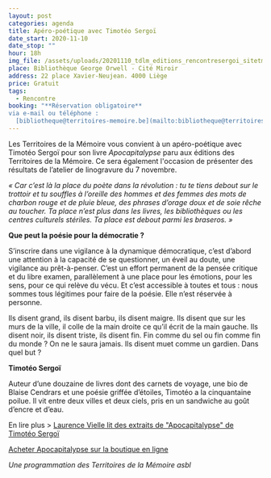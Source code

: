 ```yaml
---
layout: post
categories: agenda
title: Apéro-poétique avec Timotéo Sergoï
date_start: 2020-11-10
date_stop: ""
hour: 18h
img_file: /assets/uploads/20201110_tdlm_editions_rencontresergoi_sitetm.jpg
place: Bibliothèque George Orwell - Cité Miroir
address: 22 place Xavier-Neujean. 4000 Liège
price: Gratuit
tags:
  - Rencontre
booking: "**Réservation obligatoire**  
via e-mail ou téléphone :
  [bibliotheque@territoires-memoire.be](mailto:bibliotheque@territoires-memoire.be) / 04 232 70 62"
---
```

Les Territoires de la Mémoire vous convient à un apéro-poétique avec Timotéo Sergoï pour son livre *Apocapitalypse* paru aux éditions des Territoires de la Mémoire. Ce sera également l'occasion de présenter des résultats de l’atelier de linogravure du 7 novembre.

*« Car c’est là la place du poète dans la révolution : tu te tiens debout sur le trottoir et tu souffles à l’oreille des hommes et des femmes des mots de charbon rouge et de pluie bleue, des phrases d’orage doux et de soie rêche au toucher. Ta place n’est plus dans les livres, les bibliothèques ou les centres culturels stériles. Ta place est debout parmi les braseros. »*

**Que peut la poésie pour la démocratie ?** 

S’inscrire dans une vigilance à la dynamique démocratique, c’est d’abord une attention à la capacité de se questionner, un éveil au doute, une vigilance au prêt-à-penser. C’est un effort permanent de la pensée critique et du libre examen, parallèlement à une place pour les émotions, pour les sens, pour ce qui relève du vécu. Et c’est accessible à toutes et tous : nous sommes tous légitimes pour faire de la poésie. Elle n’est réservée à personne.

Ils disent grand, ils disent barbu, ils disent maigre. Ils disent que sur les murs de la ville, il colle de la main droite ce qu’il écrit de la main gauche. Ils disent noir, ils disent triste, ils disent fin. Fin comme du sel ou fin comme fin du monde ? On ne le saura jamais. Ils disent muet comme un gardien. Dans quel but ?

**Timotéo Sergoï**

Auteur d’une douzaine de livres dont des carnets de voyage, une bio de Blaise Cendrars et une poésie griffée d’étoiles, Timotéo a la cinquantaine poilue. Il vit entre deux villes et deux ciels, pris en un sandwiche au goût d’encre et d’eau.

En lire plus > [Laurence Vielle lit des extraits de "Apocapitalypse" de Timotéo Sergoï](https://www.rtbf.be/musiq3/emissions/detail_laurence-vielle-lit-la-poesie/accueil/article_laurence-vielle-lit-des-extraits-de-apocapitalypse-de-timoteo-sergoi?id=10491757&programId=16664)

[Acheter Apocapitalypse sur la boutique en ligne ](https://boutique.territoires-memoire.be/fr/nos-livres/49-apocapitalypse.html)



*Une programmation des Territoires de la Mémoire asbl*